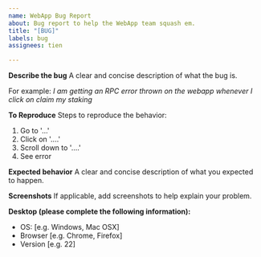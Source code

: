 ```yaml
---
name: WebApp Bug Report
about: Bug report to help the WebApp team squash em.
title: "[BUG]"
labels: bug
assignees: tien

---
```


**Describe the bug**
A clear and concise description of what the bug is.

For example:
_I am getting an RPC error thrown on the webapp whenever I click on claim my staking_

**To Reproduce**
Steps to reproduce the behavior:
1. Go to '...'
2. Click on '....'
3. Scroll down to '....'
4. See error

**Expected behavior**
A clear and concise description of what you expected to happen.

**Screenshots**
If applicable, add screenshots to help explain your problem.

**Desktop (please complete the following information):**
 - OS: [e.g. Windows, Mac OSX]
 - Browser [e.g. Chrome, Firefox]
 - Version [e.g. 22]
